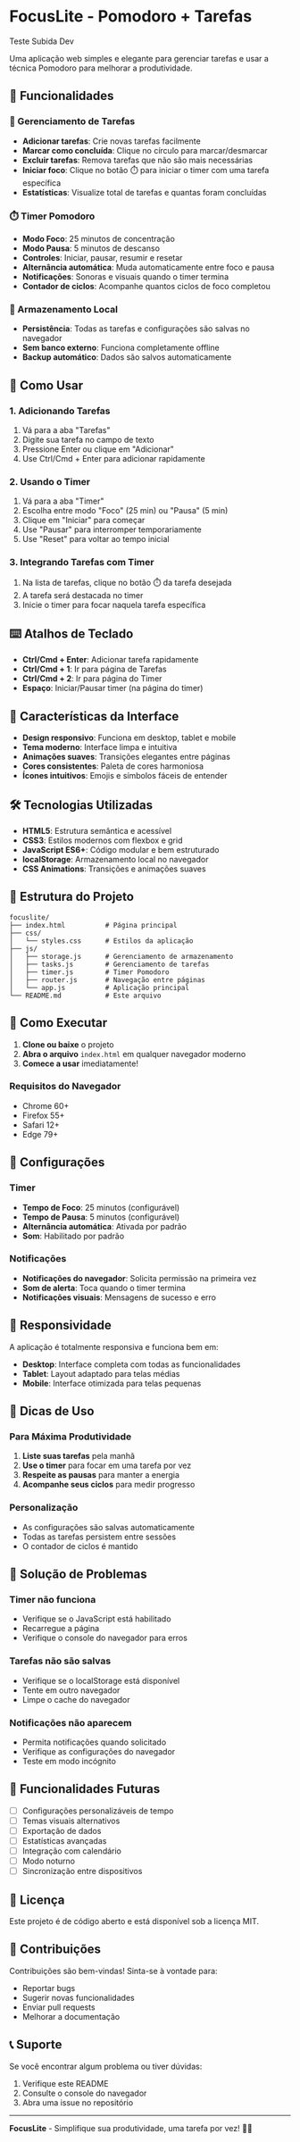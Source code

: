 # FocusLite - Pomodoro + Tarefas

Teste Subida Dev

Uma aplicação web simples e elegante para gerenciar tarefas e usar a técnica Pomodoro para melhorar a produtividade.

## 🚀 Funcionalidades

### 📝 Gerenciamento de Tarefas
- **Adicionar tarefas**: Crie novas tarefas facilmente
- **Marcar como concluída**: Clique no círculo para marcar/desmarcar
- **Excluir tarefas**: Remova tarefas que não são mais necessárias
- **Iniciar foco**: Clique no botão ⏱️ para iniciar o timer com uma tarefa específica
- **Estatísticas**: Visualize total de tarefas e quantas foram concluídas

### ⏱️ Timer Pomodoro
- **Modo Foco**: 25 minutos de concentração
- **Modo Pausa**: 5 minutos de descanso
- **Controles**: Iniciar, pausar, resumir e resetar
- **Alternância automática**: Muda automaticamente entre foco e pausa
- **Notificações**: Sonoras e visuais quando o timer termina
- **Contador de ciclos**: Acompanhe quantos ciclos de foco completou

### 💾 Armazenamento Local
- **Persistência**: Todas as tarefas e configurações são salvas no navegador
- **Sem banco externo**: Funciona completamente offline
- **Backup automático**: Dados são salvos automaticamente

## 🎯 Como Usar

### 1. Adicionando Tarefas
1. Vá para a aba "Tarefas"
2. Digite sua tarefa no campo de texto
3. Pressione Enter ou clique em "Adicionar"
4. Use Ctrl/Cmd + Enter para adicionar rapidamente

### 2. Usando o Timer
1. Vá para a aba "Timer"
2. Escolha entre modo "Foco" (25 min) ou "Pausa" (5 min)
3. Clique em "Iniciar" para começar
4. Use "Pausar" para interromper temporariamente
5. Use "Reset" para voltar ao tempo inicial

### 3. Integrando Tarefas com Timer
1. Na lista de tarefas, clique no botão ⏱️ da tarefa desejada
2. A tarefa será destacada no timer
3. Inicie o timer para focar naquela tarefa específica

## ⌨️ Atalhos de Teclado

- **Ctrl/Cmd + Enter**: Adicionar tarefa rapidamente
- **Ctrl/Cmd + 1**: Ir para página de Tarefas
- **Ctrl/Cmd + 2**: Ir para página do Timer
- **Espaço**: Iniciar/Pausar timer (na página do timer)

## 🎨 Características da Interface

- **Design responsivo**: Funciona em desktop, tablet e mobile
- **Tema moderno**: Interface limpa e intuitiva
- **Animações suaves**: Transições elegantes entre páginas
- **Cores consistentes**: Paleta de cores harmoniosa
- **Ícones intuitivos**: Emojis e símbolos fáceis de entender

## 🛠️ Tecnologias Utilizadas

- **HTML5**: Estrutura semântica e acessível
- **CSS3**: Estilos modernos com flexbox e grid
- **JavaScript ES6+**: Código modular e bem estruturado
- **localStorage**: Armazenamento local no navegador
- **CSS Animations**: Transições e animações suaves

## 📁 Estrutura do Projeto

```
focuslite/
├── index.html          # Página principal
├── css/
│   └── styles.css      # Estilos da aplicação
├── js/
│   ├── storage.js      # Gerenciamento de armazenamento
│   ├── tasks.js        # Gerenciamento de tarefas
│   ├── timer.js        # Timer Pomodoro
│   ├── router.js       # Navegação entre páginas
│   └── app.js          # Aplicação principal
└── README.md           # Este arquivo
```

## 🚀 Como Executar

1. **Clone ou baixe** o projeto
2. **Abra o arquivo** `index.html` em qualquer navegador moderno
3. **Comece a usar** imediatamente!

### Requisitos do Navegador
- Chrome 60+
- Firefox 55+
- Safari 12+
- Edge 79+

## 🔧 Configurações

### Timer
- **Tempo de Foco**: 25 minutos (configurável)
- **Tempo de Pausa**: 5 minutos (configurável)
- **Alternância automática**: Ativada por padrão
- **Som**: Habilitado por padrão

### Notificações
- **Notificações do navegador**: Solicita permissão na primeira vez
- **Som de alerta**: Toca quando o timer termina
- **Notificações visuais**: Mensagens de sucesso e erro

## 📱 Responsividade

A aplicação é totalmente responsiva e funciona bem em:
- **Desktop**: Interface completa com todas as funcionalidades
- **Tablet**: Layout adaptado para telas médias
- **Mobile**: Interface otimizada para telas pequenas

## 🎯 Dicas de Uso

### Para Máxima Produtividade
1. **Liste suas tarefas** pela manhã
2. **Use o timer** para focar em uma tarefa por vez
3. **Respeite as pausas** para manter a energia
4. **Acompanhe seus ciclos** para medir progresso

### Personalização
- As configurações são salvas automaticamente
- Todas as tarefas persistem entre sessões
- O contador de ciclos é mantido

## 🐛 Solução de Problemas

### Timer não funciona
- Verifique se o JavaScript está habilitado
- Recarregue a página
- Verifique o console do navegador para erros

### Tarefas não são salvas
- Verifique se o localStorage está disponível
- Tente em outro navegador
- Limpe o cache do navegador

### Notificações não aparecem
- Permita notificações quando solicitado
- Verifique as configurações do navegador
- Teste em modo incógnito

## 🔮 Funcionalidades Futuras

- [ ] Configurações personalizáveis de tempo
- [ ] Temas visuais alternativos
- [ ] Exportação de dados
- [ ] Estatísticas avançadas
- [ ] Integração com calendário
- [ ] Modo noturno
- [ ] Sincronização entre dispositivos

## 📄 Licença

Este projeto é de código aberto e está disponível sob a licença MIT.

## 🤝 Contribuições

Contribuições são bem-vindas! Sinta-se à vontade para:
- Reportar bugs
- Sugerir novas funcionalidades
- Enviar pull requests
- Melhorar a documentação

## 📞 Suporte

Se você encontrar algum problema ou tiver dúvidas:
1. Verifique este README
2. Consulte o console do navegador
3. Abra uma issue no repositório

---

**FocusLite** - Simplifique sua produtividade, uma tarefa por vez! 🎯✨
